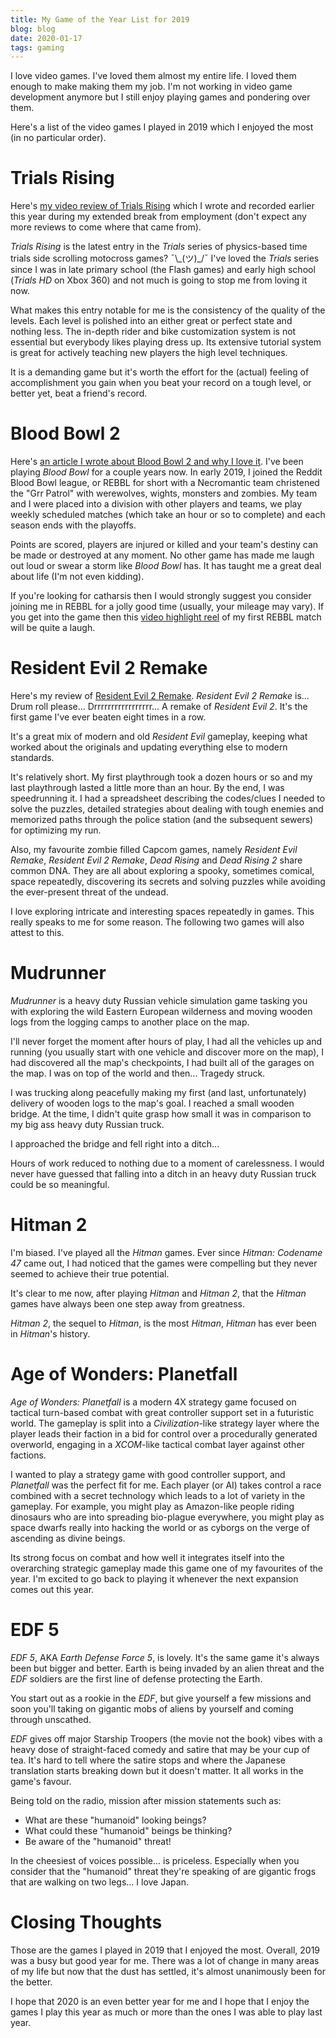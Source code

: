 ```yaml
---
title: My Game of the Year List for 2019
blog: blog
date: 2020-01-17
tags: gaming
---
```

I love video games. I've loved them almost my entire life. I loved them enough to make making them my job. I'm not working in video game development anymore but I still enjoy playing games and pondering over them.

Here's a list of the video games I played in 2019 which I enjoyed the most (in no particular order).

# Trials Rising
Here's [my video review of Trials Rising](../../../../reviews/video-game/2019-03-13/) which I wrote and recorded earlier this year during my extended break from employment (don't expect any more reviews to come where that came from).

_Trials Rising_ is the latest entry in the _Trials_ series of physics-based time trials side scrolling motocross games?  ¯\\\_(ツ)\_/¯ I've loved the _Trials_ series since I was in late primary school (the Flash games) and early high school (_Trials HD_ on Xbox 360) and not much is going to stop me from loving it now.

What makes this entry notable for me is the consistency of the quality of the levels. Each level is polished into an either great or perfect state and nothing less. The in-depth rider and bike customization system is not essential but everybody likes playing dress up. Its extensive tutorial system is great for actively teaching new players the high level techniques.

It is a demanding game but it's worth the effort for the (actual) feeling of accomplishment you gain when you beat your record on a tough level, or better yet, beat a friend's record.

# Blood Bowl 2
Here's [an article I wrote about Blood Bowl 2 and why I love it](../../../../blog/2019-05-07/). I've been playing _Blood Bowl_ for a couple years now. In early 2019, I joined the Reddit Blood Bowl league, or REBBL for short with a Necromantic team christened the "Grr Patrol" with werewolves, wights, monsters and zombies. My team and I were placed into a division with other players and teams, we play weekly scheduled matches (which take an hour or so to complete) and each season ends with the playoffs.

Points are scored, players are injured or killed and your team's destiny can be made or destroyed at any moment. No other game has made me laugh out loud or swear a storm like _Blood Bowl_ has. It has taught me a great deal about life (I'm not even kidding).

If you're looking for catharsis then I would strongly suggest you consider joining me in REBBL for a jolly good time (usually, your mileage may vary). If you get into the game then this [video highlight reel](https://www.youtube.com/watch?v=eZeHdAG4yWw) of my first REBBL match will be quite a laugh.

# Resident Evil 2 Remake
Here's my review of [Resident Evil 2 Remake](../../../../reviews/video-game/2019-02-16/). _Resident Evil 2 Remake_ is... Drum roll please... Drrrrrrrrrrrrrrrrr... A remake of _Resident Evil 2_. It's the first game I've ever beaten eight times in a row.

It's a great mix of modern and old _Resident Evil_ gameplay, keeping what worked about the originals and updating everything else to modern standards.

It's relatively short. My first playthrough took a dozen hours or so and my last playthrough lasted a little more than an hour. By the end, I was speedrunning it. I had a spreadsheet describing the codes/clues I needed to solve the puzzles, detailed strategies about dealing with tough enemies and memorized paths through the police station (and the subsequent sewers) for optimizing my run.

Also, my favourite zombie filled Capcom games, namely _Resident Evil Remake_, _Resident Evil 2 Remake_, _Dead Rising_ and _Dead Rising 2_ share common DNA. They are all about exploring a spooky, sometimes comical, space repeatedly, discovering its secrets and solving puzzles while avoiding the ever-present threat of the undead.

I love exploring intricate and interesting spaces repeatedly in games. This really speaks to me for some reason. The following two games will also attest to this.

# Mudrunner
_Mudrunner_ is a heavy duty Russian vehicle simulation game tasking you with exploring the wild Eastern European wilderness and moving wooden logs from the logging camps to another place on the map.

I'll never forget the moment after hours of play, I had all the vehicles up and running (you usually start with one vehicle and discover more on the map), I had discovered all the map's checkpoints, I had built all of the garages on the map. I was on top of the world and then... Tragedy struck.

I was trucking along peacefully making my first (and last, unfortunately) delivery of wooden logs to the map's goal. I reached a small wooden bridge. At the time, I didn't quite grasp how small it was in comparison to my big ass heavy duty Russian truck.

I approached the bridge and fell right into a ditch...

Hours of work reduced to nothing due to a moment of carelessness. I would never have guessed that falling into a ditch in an heavy duty Russian truck could be so meaningful.

# Hitman 2
I'm biased. I've played all the _Hitman_ games. Ever since _Hitman: Codename 47_ came out, I had noticed that the games were compelling but they never seemed to achieve their true potential.

It's clear to me now, after playing _Hitman_ and _Hitman 2_, that the _Hitman_ games have always been one step away from greatness.

_Hitman 2_, the sequel to _Hitman_, is the most _Hitman_, _Hitman_ has ever been in _Hitman_'s history.

# Age of Wonders: Planetfall
_Age of Wonders: Planetfall_ is a modern 4X strategy game focused on tactical turn-based combat with great controller support set in a futuristic world. The gameplay is split into a _Civilization_-like strategy layer where the player leads their faction in a bid for control over a procedurally generated overworld, engaging in a _XCOM_-like tactical combat layer against other factions.

I wanted to play a strategy game with good controller support, and _Planetfall_ was the perfect fit for me. Each player (or AI) takes control a race combined with a secret technology which leads to a lot of variety in the gameplay. For example, you might play as Amazon-like people riding dinosaurs who are into spreading bio-plague everywhere, you might play as space dwarfs really into hacking the world or as cyborgs on the verge of ascending as divine beings.

Its strong focus on combat and how well it integrates itself into the overarching strategic gameplay made this game one of my favourites of the year. I'm excited to go back to playing it whenever the next expansion comes out this year.


# EDF 5
_EDF 5_, AKA _Earth Defense Force 5_, is lovely. It's the same game it's always been but bigger and better. Earth is being invaded by an alien threat and the _EDF_ soldiers are the first line of defense protecting the Earth.

You start out as a rookie in the _EDF_, but give yourself a few missions and soon you'll taking on gigantic mobs of aliens by yourself and coming through unscathed.

_EDF_ gives off major Starship Troopers (the movie not the book) vibes with a heavy dose of straight-faced comedy and satire that may be your cup of tea. It's hard to tell where the satire stops and where the Japanese translation starts breaking down but it doesn't matter. It all works in the game's favour.

Being told on the radio, mission after mission statements such as:
- What are these "humanoid" looking beings?
- What could these "humanoid" beings be thinking?
- Be aware of the "humanoid" threat!

In the cheesiest of voices possible... is priceless. Especially when you consider that the "humanoid" threat they're speaking of are gigantic frogs that are walking on two legs... I love Japan.

# Closing Thoughts
Those are the games I played in 2019 that I enjoyed the most. Overall, 2019 was a busy but good year for me. There was a lot of change in many areas of my life but now that the dust has settled, it's almost unanimously been for the better.

I hope that 2020 is an even better year for me and I hope that I enjoy the games I play this year as much or more than the ones I was able to play last year.
